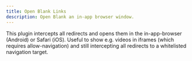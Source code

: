 ```yaml
---
title: Open Blank Links
description: Open Blank an in-app browser window.
---
```


This plugin intercepts all redirects and opens them in the in-app-browser (Android) or Safari (iOS).
Useful to show e.g. videos in iframes (which requires allow-navigation) and still intercepting all redirects
to a whitelisted navigation target.
